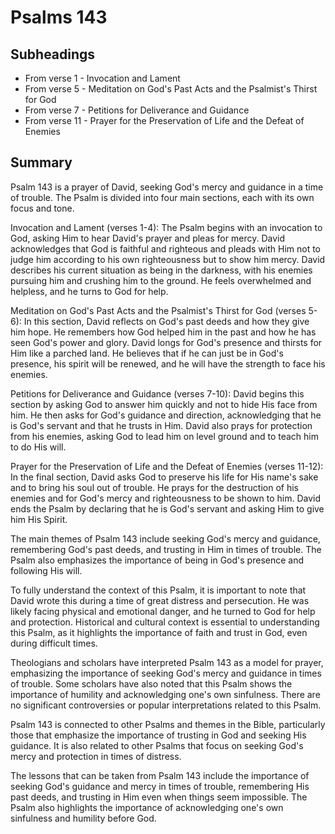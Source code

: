# Psalms 143

## Subheadings

* From verse 1 - Invocation and Lament
* From verse 5 - Meditation on God's Past Acts and the Psalmist's Thirst for God
* From verse 7 - Petitions for Deliverance and Guidance
* From verse 11 - Prayer for the Preservation of Life and the Defeat of Enemies

## Summary

Psalm 143 is a prayer of David, seeking God's mercy and guidance in a time of trouble. The Psalm is divided into four main sections, each with its own focus and tone.

Invocation and Lament (verses 1-4): The Psalm begins with an invocation to God, asking Him to hear David's prayer and pleas for mercy. David acknowledges that God is faithful and righteous and pleads with Him not to judge him according to his own righteousness but to show him mercy. David describes his current situation as being in the darkness, with his enemies pursuing him and crushing him to the ground. He feels overwhelmed and helpless, and he turns to God for help.

Meditation on God's Past Acts and the Psalmist's Thirst for God (verses 5-6): In this section, David reflects on God's past deeds and how they give him hope. He remembers how God helped him in the past and how he has seen God's power and glory. David longs for God's presence and thirsts for Him like a parched land. He believes that if he can just be in God's presence, his spirit will be renewed, and he will have the strength to face his enemies.

Petitions for Deliverance and Guidance (verses 7-10): David begins this section by asking God to answer him quickly and not to hide His face from him. He then asks for God's guidance and direction, acknowledging that he is God's servant and that he trusts in Him. David also prays for protection from his enemies, asking God to lead him on level ground and to teach him to do His will.

Prayer for the Preservation of Life and the Defeat of Enemies (verses 11-12): In the final section, David asks God to preserve his life for His name's sake and to bring his soul out of trouble. He prays for the destruction of his enemies and for God's mercy and righteousness to be shown to him. David ends the Psalm by declaring that he is God's servant and asking Him to give him His Spirit.

The main themes of Psalm 143 include seeking God's mercy and guidance, remembering God's past deeds, and trusting in Him in times of trouble. The Psalm also emphasizes the importance of being in God's presence and following His will.

To fully understand the context of this Psalm, it is important to note that David wrote this during a time of great distress and persecution. He was likely facing physical and emotional danger, and he turned to God for help and protection. Historical and cultural context is essential to understanding this Psalm, as it highlights the importance of faith and trust in God, even during difficult times.

Theologians and scholars have interpreted Psalm 143 as a model for prayer, emphasizing the importance of seeking God's mercy and guidance in times of trouble. Some scholars have also noted that this Psalm shows the importance of humility and acknowledging one's own sinfulness. There are no significant controversies or popular interpretations related to this Psalm.

Psalm 143 is connected to other Psalms and themes in the Bible, particularly those that emphasize the importance of trusting in God and seeking His guidance. It is also related to other Psalms that focus on seeking God's mercy and protection in times of distress.

The lessons that can be taken from Psalm 143 include the importance of seeking God's guidance and mercy in times of trouble, remembering His past deeds, and trusting in Him even when things seem impossible. The Psalm also highlights the importance of acknowledging one's own sinfulness and humility before God.